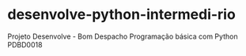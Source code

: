# desenvolve-python-intermedi-rio
Projeto Desenvolve - Bom Despacho
Programação básica com Python
PDBD0018
